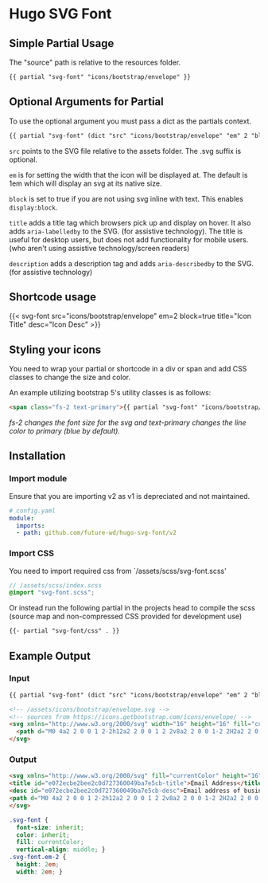 # Hugo SVG Font

## Simple Partial Usage

The "source" path is relative to the resources folder.

```HTML
{{ partial "svg-font" "icons/bootstrap/envelope" }}
```

## Optional Arguments for Partial

To use the optional argument you must pass a dict as the partials context.

``` HTML
{{ partial "svg-font" (dict "src" "icons/bootstrap/envelope" "em" 2 "block" true "title" "Icon Title" "desc" "Icon Desc")}}
```

`src` points to the SVG file relative to the assets folder. The .svg suffix is optional.

`em` is for setting the width that the icon will be displayed at. The default is 1em which will display an svg at its native size.

`block` is set to true if you are not using svg inline with text. This enables `display:block`.

`title` adds a title tag which browsers pick up and display on hover. It also adds `aria-labelledby` to the SVG. (for assistive technology). The title is useful for desktop users, but does not add functionality for mobile users. (who aren't using assistive technology/screen readers)

`description` adds a description tag and adds `aria-describedby` to the SVG. (for assistive technology)

## Shortcode usage

{{< svg-font src="icons/bootstrap/envelope" em=2 block=true title="Icon Title" desc="Icon Desc" >}}

## Styling your icons

You need to wrap your partial or shortcode in a div or span and add CSS classes to change the size and color.

An example utilizing bootstrap 5's utility classes is as follows:

```HTML
<span class="fs-2 text-primary">{{ partial "svg-font" "icons/bootstrap/envelope" }}</span>
```

*fs-2 changes the font size for the svg and text-primary changes the line color to primary (blue by default).*

## Installation

### Import module

Ensure that you are importing v2 as v1 is depreciated and not maintained.

```YAML
# config.yaml
module:
  imports:
  - path: github.com/future-wd/hugo-svg-font/v2
```

### Import CSS

You need to import required css from `/assets/scss/svg-font.scss'

```SCSS
// /assets/scss/index.scss
@import "svg-font.scss";
```

Or instead run the following partial in the projects head to compile the scss (source map and non-compressed CSS provided for development use)

```HTML
{{- partial "svg-font/css" . }}
```

## Example Output

### Input

``` HTML
{{ partial "svg-font" (dict "src" "icons/bootstrap/envelope" "em" 2 "block" true "title" "Email Address" "desc" "Email address of business")}}
```

```HTML
<!-- /assets/icons/bootstrap/envelope.svg -->
<!-- sources from https://icons.getbootstrap.com/icons/envelope/ -->
<svg xmlns="http://www.w3.org/2000/svg" width="16" height="16" fill="currentColor" class="bi bi-envelope" viewBox="0 0 16 16">
  <path d="M0 4a2 2 0 0 1 2-2h12a2 2 0 0 1 2 2v8a2 2 0 0 1-2 2H2a2 2 0 0 1-2-2V4zm2-1a1 1 0 0 0-1 1v.217l7 4.2 7-4.2V4a1 1 0 0 0-1-1H2zm13 2.383-4.758 2.855L15 11.114v-5.73zm-.034 6.878L9.271 8.82 8 9.583 6.728 8.82l-5.694 3.44A1 1 0 0 0 2 13h12a1 1 0 0 0 .966-.739zM1 11.114l4.758-2.876L1 5.383v5.73z"/>
</svg>
```

### Output

```HTML
<svg xmlns="http://www.w3.org/2000/svg" fill="currentColor" height="16" width="16" viewBox="0 0 16 16" class="svg-font em-1 d-block" aria-labelledby="e072ecbe2bee2c0d727360049ba7e5cb-title" aria-describedby="e072ecbe2bee2c0d727360049ba7e5cb-desc">
<title id="e072ecbe2bee2c0d727360049ba7e5cb-title">Email Address</title>
<desc id="e072ecbe2bee2c0d727360049ba7e5cb-desc">Email address of business</desc>
<path d="M0 4a2 2 0 0 1 2-2h12a2 2 0 0 1 2 2v8a2 2 0 0 1-2 2H2a2 2 0 0 1-2-2V4zm2-1a1 1 0 0 0-1 1v.217l7 4.2 7-4.2V4a1 1 0 0 0-1-1H2zm13 2.383-4.758 2.855L15 11.114v-5.73zm-.034 6.878L9.271 8.82 8 9.583 6.728 8.82l-5.694 3.44A1 1 0 0 0 2 13h12a1 1 0 0 0 .966-.739zM1 11.114l4.758-2.876L1 5.383v5.73z"></path>
</svg>
```

```CSS
.svg-font {
  font-size: inherit;
  color: inherit;
  fill: currentColor;
  vertical-align: middle; }
.svg-font.em-2 {
  height: 2em;
  width: 2em; }
```
